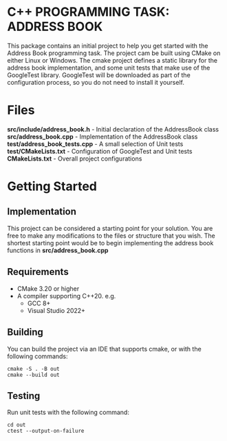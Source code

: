 # C++ PROGRAMMING TASK: ADDRESS BOOK

This package contains an initial project to help you get started with the Address Book programming task. The project cam be built using CMake on either Linux or Windows. The cmake project defines a static library for the address book implementation, and some unit tests that make use of the GoogleTest library. GoogleTest will be downloaded as part of the configuration process, so you do not need to install it yourself.


# Files

**src/include/address_book.h** - Initial declaration of the AddressBook class
**src/address_book.cpp** - Implementation of the AddressBook class 
**test/address_book_tests.cpp** - A small selection of Unit tests
**test/CMakeLists.txt** - Configuration of GoogleTest and Unit tests
**CMakeLists.txt** - Overall project configurations

# Getting Started
## Implementation
This project can be considered a starting point for your solution. You are free to make any modifications to the files or structure that you wish. The shortest starting point would be to begin implementing the address book functions in **src/address_book.cpp**

## Requirements
 - CMake 3.20 or higher
 - A compiler supporting C++20. e.g.
    - GCC 8+
    - Visual Studio 2022+

## Building 
You can build the project via an IDE that supports cmake, or with the following commands:

    cmake -S . -B out
    cmake --build out

## Testing
Run unit tests with the following command:

    cd out
    ctest --output-on-failure 


